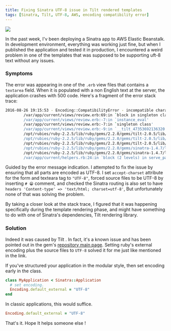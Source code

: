 ```yaml
---
title: Fixing Sinatra UTF-8 issue in Tilt rendered templates
tags: [Sinatra, Tilt, UTF-8, AWS, encoding compatibility error]
---
```


<img src="{{ site.baseurl }}/public/images/sinatra-logo.png" class="post-image resize-sm center-image" />

In the past week, I'v been deploying a Sinatra app to AWS Elastic Beanstalk. In development environment, everything was working just fine, but when I published the application and tested it in production, I encountered a weird problem in one of the templates that was supposed to be supporting uft-8 text without any issues.

### **Symptoms**
The error was appearing in one of the `.erb` view files that contains a `textarea` field. When it is populated with a non English text at the server, the application crashes with 500 code. Here's a fragment of the error stack trace:

<!-- post-excerpt -->

```sh
2016-08-26 19:15:53 - Encoding::CompatibilityError - incompatible character encodings: UTF-8 and US-ASCII:
        /var/app/current/views/review.erb:69:in `block in singleton class'
        /var/app/current/views/review.erb:-7:in `instance_eval'
        /var/app/current/views/review.erb:-7:in `singleton class'
        /var/app/current/views/review.erb:-9:in `__tilt_47353692136320'
        /opt/rubies/ruby-2.2.5/lib/ruby/gems/2.2.0/gems/tilt-2.0.5/lib/tilt/template.rb:167:in `call'
        /opt/rubies/ruby-2.2.5/lib/ruby/gems/2.2.0/gems/tilt-2.0.5/lib/tilt/template.rb:167:in `evaluate'
        /opt/rubies/ruby-2.2.5/lib/ruby/gems/2.2.0/gems/tilt-2.0.5/lib/tilt/template.rb:102:in `render'
        /opt/rubies/ruby-2.2.5/lib/ruby/gems/2.2.0/gems/sinatra-1.4.7/lib/sinatra/base.rb:823:in `render'
        /opt/rubies/ruby-2.2.5/lib/ruby/gems/2.2.0/gems/sinatra-1.4.7/lib/sinatra/base.rb:667:in `erb'
        /var/app/current/helpers.rb:24:in `block (2 levels) in serve_page'
```
Guided by the error message indication. I attempted to fix the issue by ensuring that all parts are encoded as UTF-8. I set `accept-charset` attribute for the form and texteara tag to `"UTF-8"`, forced source files to be UTF-8 by inserting `# 😁` comment, and checked the Sinatra routing is also set to have
`headers 'Content-type' => 'text/html; charset=utf-8'`, But unfortunately none of that was solving the problem.

By taking a closer look at the stack trace, I figured that it was happening specifically during the template rendering phase, and might have something to do with one of Sinatra's dependencies, Tilt rendering library.

### **Solution**

Indeed it was caused by Tilt . In fact, it's a known issue and has been pointed out in the gem's [repository main page](https://github.com/rtomayko/tilt#encodings).
Setting ruby's external encoding plus the source files to `UTF-8` solved it for me just like mentioned in the link.

If you've structured your application in the modular style, then set encoding early in the class.

```rb
class MyApplication < Sinatra::Application
  # set encoding.
  Encoding.default_external = "UTF-8"
end
```

In classic applications, this would suffice.

```rb
Encoding.default_external = "UTF-8"
```

That's it. Hope It helps someone else !
